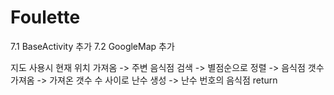 # Foulette

7.1
BaseActivity 추가
7.2
GoogleMap 추가

지도 사용시
현재 위치 가져옴 -> 주변 음식점 검색 -> 별점순으로 정렬 -> 음식점 갯수 가져옴 -> 가져온 갯수 수 사이로 난수 생성 -> 난수 번호의 음식점 return
